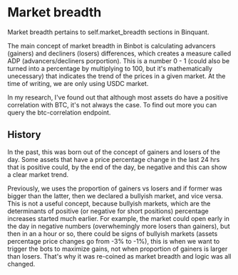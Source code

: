 # Market breadth

Market breadth pertains to self.market_breadth sections in Binquant.

The main concept of market breadth in Binbot is calculating advancers (gainers) and decliners (losers) differences, which creates a measure called ADP (advancers/decliners porportion). This is a number 0 - 1 (could also be turned into a percentage by multiplying to 100, but it's mathematically unecessary) that indicates the trend of the prices in a given market. At the time of writing, we are only using USDC market.

In my research, I've found out that although most assets do have a positive correlation with BTC, it's not always the case. To find out more you can query the btc-correlation endpoint.

## History

In the past, this was born out of the concept of gainers and losers of the day. Some assets that have a price percentage change in the last 24 hrs that is positive could, by the end of the day, be negative and this can show a clear market trend.

Previously, we uses the proportion of gainers vs losers and if former was bigger than the latter, then we declared a bullyish market, and vice versa. This is not a useful concept, because bullyish markets, which are the determinants of positive (or negative for short positions) percentage increases started much earlier. For example, the market could open early in the day in negative numbers (overwhemingly more losers than gainers), but then in an a hour or so, there could be signs of bullyish markets (assets percentage price changes go from -3% to -1%), this is when we want to trigger the bots to maximize gains, not when proportion of gainers is larger than losers. That's why it was re-coined as market breadth and logic was all changed.
